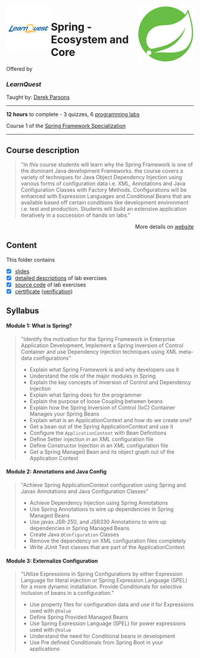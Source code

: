 <a href="https://www.coursera.org/learn/spring-ecosystem-and-core">
  <img src="/img/Spring_Framework_Specialization_logo.png" width="150" align="right">
</a>

<img src="/img/LearnQuest_logo.png" width="120" align="left">

# Spring - Ecosystem and Core

Offered by 
### *LearnQuest*

Taught by: [Derek Parsons](https://www.coursera.org/instructor/~82638970)

---

**12 hours** to complete - 3 quizzes, 6 [programming labs](./Labs)

Course 1 of the [Spring Framework Specialization](../) 

---

## Course description

>"In this course students will learn why the Spring Framework is one of the dominant Java development Frameworks. the course covers a variety of techniques for Java Object Dependency Injection using various forms of configuration data i.e. XML, Annotations and Java Configuration Classes with Factory Methods. Configurations will be enhanced with Expression Languages  and Conditional Beans that are  available  based off certain conditions like development environment i.e. test and production. Students will build an extensive application iteratively in a succession of hands on labs."

<p align="right">More details on <a href="https://www.coursera.org/learn/spring-ecosystem-and-core">website</a></p>

## Content
This folder contains 
- [x] [slides](./Slides/README.md) 
- [x] [detailed descriptions](./Labs) of lab exercises
- [x] [source code](./Codes) of lab exercises
- [x] [certificate](./Coursera_Certificate_Spring_-_Ecosystem_and_Core.pdf) ([verification](https://coursera.org/verify/4YMKHUFVUWKN))

## Syllabus

#### Module 1: What is Spring?

>"Identify the motivation for the Spring Framework in Enterprise Application Development, Implement a Spring Inversion of Control Container and use Dependency Injection techniques using XML meta-data configurations"
>- Explain what Spring Framework is and why developers use it
>- Understand the role of the major modules in Spring
>- Explain the key concepts of Inversion of Control and Dependency Injection
>- Explain what Spring does for the programmer
>- Explain the purpose of loose Coupling between beans
>- Explain how the Spring Inversion of Control (IoC) Container Manages your Spring Beans
>- Explain what is an ApplicationContext and how do we create one?
>- Get a bean out of the Spring ApplicationContext and use it
>- Configure the `ApplicationContext` with Bean Definitions
>- Define Setter injection in an XML configuration file
>- Define Constructor Injection in an XML configuration file
>- Get a Spring Managed Bean and its object graph out of the Application Context

#### Module 2: Annotations and Java Config

>"Achieve Spring ApplicationContext configuration using Spring and Javax Annotations and Java Configuration Classes"
>- Achieve Dependency Injection using Spring Annotations
>- Use Spring Annotations to wire up dependencies in Spring Managed Beans
>- Use javax JSR-250, and JSR330 Annotations to wire up dependencies in Spring Managed Beans
>- Create Java `@Configuration` Classes
>- Remove the dependency on XML configuration files completely
>- Write JUnit Test classes that are part of the ApplicationContext

#### Module 3: Externalize Configuration

>"Utilize Expressions in Spring Configurations by either Expression Language for literal injection or Spring Expression Language (SPEL) for a more dynamic installation. Provide Conditionals for selective inclusion of beans in a configuration."
>- Use property files for configuration data and use it for Expressions used with `@Value`
>- Define Spring Provided Managed Beans
>- Use Spring Expression Language (SPEL) for power expressions used with `@Value`
>- Understand the need for Conditional beans in development
>- Use Pre defined Conditionals from Spring Boot in your applications
